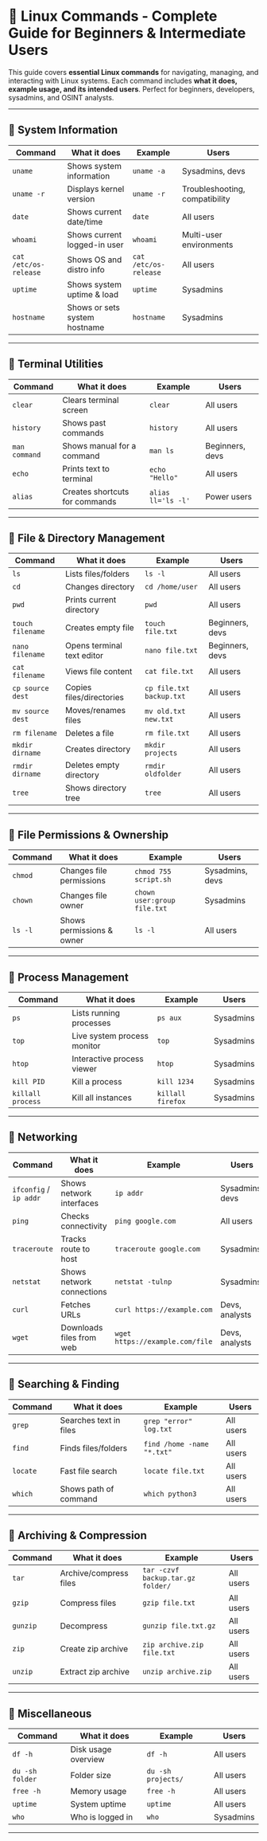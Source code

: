 # 🐧 Linux Commands - Complete Guide for Beginners & Intermediate Users

This guide covers **essential Linux commands** for navigating, managing, and interacting with Linux systems. Each command includes **what it does, example usage, and its intended users**. Perfect for beginners, developers, sysadmins, and OSINT analysts.

---

## 🔹 System Information

| Command | What it does | Example | Users |
|---------|--------------|---------|-------|
| `uname` | Shows system information | `uname -a` | Sysadmins, devs |
| `uname -r` | Displays kernel version | `uname -r` | Troubleshooting, compatibility |
| `date` | Shows current date/time | `date` | All users |
| `whoami` | Shows current logged-in user | `whoami` | Multi-user environments |
| `cat /etc/os-release` | Shows OS and distro info | `cat /etc/os-release` | All users |
| `uptime` | Shows system uptime & load | `uptime` | Sysadmins |
| `hostname` | Shows or sets system hostname | `hostname` | Sysadmins |

---

## 🔹 Terminal Utilities

| Command | What it does | Example | Users |
|---------|--------------|---------|-------|
| `clear` | Clears terminal screen | `clear` | All users |
| `history` | Shows past commands | `history` | All users |
| `man command` | Shows manual for a command | `man ls` | Beginners, devs |
| `echo` | Prints text to terminal | `echo "Hello"` | All users |
| `alias` | Creates shortcuts for commands | `alias ll='ls -l'` | Power users |

---

## 🔹 File & Directory Management

| Command | What it does | Example | Users |
|---------|--------------|---------|-------|
| `ls` | Lists files/folders | `ls -l` | All users |
| `cd` | Changes directory | `cd /home/user` | All users |
| `pwd` | Prints current directory | `pwd` | All users |
| `touch filename` | Creates empty file | `touch file.txt` | Beginners, devs |
| `nano filename` | Opens terminal text editor | `nano file.txt` | Beginners, devs |
| `cat filename` | Views file content | `cat file.txt` | All users |
| `cp source dest` | Copies files/directories | `cp file.txt backup.txt` | All users |
| `mv source dest` | Moves/renames files | `mv old.txt new.txt` | All users |
| `rm filename` | Deletes a file | `rm file.txt` | All users |
| `mkdir dirname` | Creates directory | `mkdir projects` | All users |
| `rmdir dirname` | Deletes empty directory | `rmdir oldfolder` | All users |
| `tree` | Shows directory tree | `tree` | All users |

---

## 🔹 File Permissions & Ownership

| Command | What it does | Example | Users |
|---------|--------------|---------|-------|
| `chmod` | Changes file permissions | `chmod 755 script.sh` | Sysadmins, devs |
| `chown` | Changes file owner | `chown user:group file.txt` | Sysadmins |
| `ls -l` | Shows permissions & owner | `ls -l` | All users |

---

## 🔹 Process Management

| Command | What it does | Example | Users |
|---------|--------------|---------|-------|
| `ps` | Lists running processes | `ps aux` | Sysadmins |
| `top` | Live system process monitor | `top` | Sysadmins |
| `htop` | Interactive process viewer | `htop` | Sysadmins |
| `kill PID` | Kill a process | `kill 1234` | Sysadmins |
| `killall process` | Kill all instances | `killall firefox` | Sysadmins |

---

## 🔹 Networking

| Command | What it does | Example | Users |
|---------|--------------|---------|-------|
| `ifconfig` / `ip addr` | Shows network interfaces | `ip addr` | Sysadmins, devs |
| `ping` | Checks connectivity | `ping google.com` | All users |
| `traceroute` | Tracks route to host | `traceroute google.com` | Sysadmins |
| `netstat` | Shows network connections | `netstat -tulnp` | Sysadmins |
| `curl` | Fetches URLs | `curl https://example.com` | Devs, analysts |
| `wget` | Downloads files from web | `wget https://example.com/file` | Devs, analysts |

---

## 🔹 Searching & Finding

| Command | What it does | Example | Users |
|---------|--------------|---------|-------|
| `grep` | Searches text in files | `grep "error" log.txt` | All users |
| `find` | Finds files/folders | `find /home -name "*.txt"` | All users |
| `locate` | Fast file search | `locate file.txt` | All users |
| `which` | Shows path of command | `which python3` | All users |

---

## 🔹 Archiving & Compression

| Command | What it does | Example | Users |
|---------|--------------|---------|-------|
| `tar` | Archive/compress files | `tar -czvf backup.tar.gz folder/` | All users |
| `gzip` | Compress files | `gzip file.txt` | All users |
| `gunzip` | Decompress | `gunzip file.txt.gz` | All users |
| `zip` | Create zip archive | `zip archive.zip file.txt` | All users |
| `unzip` | Extract zip archive | `unzip archive.zip` | All users |

---

## 🔹 Miscellaneous

| Command | What it does | Example | Users |
|---------|--------------|---------|-------|
| `df -h` | Disk usage overview | `df -h` | All users |
| `du -sh folder` | Folder size | `du -sh projects/` | All users |
| `free -h` | Memory usage | `free -h` | All users |
| `uptime` | System uptime | `uptime` | All users |
| `who` | Who is logged in | `who` | Sysadmins |

---
